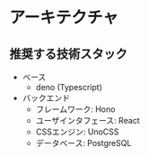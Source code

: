 # アーキテクチャ

## 推奨する技術スタック

* ベース
  * deno (Typescript)
* バックエンド
  * フレームワーク: Hono
  * ユーザインタフェース: React
  * CSSエンジン: UnoCSS
  * データベース: PostgreSQL